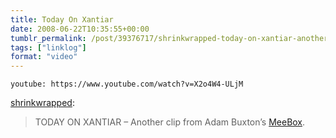 ```yaml
---
title: Today On Xantiar
date: 2008-06-22T10:35:55+00:00
tumblr_permalink: /post/39376717/shrinkwrapped-today-on-xantiar-another-clip
tags: ["linklog"]
format: "video"
---
```


`youtube: https://www.youtube.com/watch?v=X2o4W4-ULjM`

[shrinkwrapped][1]:

> TODAY ON XANTIAR &#8211; Another clip from Adam Buxton’s [MeeBox][2].

[1]: http://tumblefeed.thair.net/post/39326201/today-on-xantiar-another-clip-from-adam-buxtons
[2]: http://www.bbc.co.uk/programmes/b00c816h
